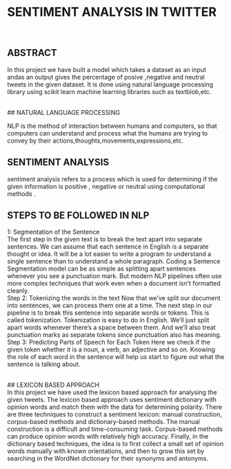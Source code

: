 # SENTIMENT ANALYSIS IN TWITTER
<br>

 ## ABSTRACT<br>
In this project we have built a model which takes a dataset as an input andas an output gives the percentage of posive ,negative and neutral tweets in the given dataset. It is done using natural language processing library using scikit learn machine learning libraries such as textblob,etc.

<br>
## NATURAL LANGUAGE PROCESSING<br>

NLP is the method of interaction between humans and computers, so that computers can understand and process what the humans are trying to convey by their actions,thoughts,movements,expressions,etc. 
<br>
## SENTIMENT ANALYSIS<br>
sentiment analysis refers to a process which is used for determining if the given information is positive , negative or neutral using computational methods .
<br>
## STEPS TO BE FOLLOWED IN NLP<br>

 1: Segmentation of the Sentence <br>
The first step in the given text is to break the text apart into separate sentences.
We can assume that each sentence in English is a separate thought or idea. It will be a lot easier to write a program to understand a single sentence than to understand a whole paragraph.
Coding a Sentence Segmentation model can be as simple as splitting apart sentences whenever you see a punctuation mark. But modern NLP pipelines often use more complex techniques that work even when a document isn’t formatted cleanly.
<br>
Step 2: Tokenizing the words in the text
Now that we’ve split our document into sentences, we can process them one at a time. 
The next step in our pipeline is to break this sentence into separate words or tokens. This is called tokenization. 
Tokenization is easy to do in English. We’ll just split apart words whenever there’s a space between them. And we’ll also treat punctuation marks as separate tokens since punctuation also has meaning.
<br>
Step 3: Predicting Parts of Speech for Each Token
Here we check if the given token whether it is a noun, a verb, an adjective and so on. Knowing the role of each word in the sentence will help us start to figure out what the sentence is talking about.
<br>

<br>
 ## LEXICON BASED APPROACH
<br>
In this project we have used the lexicon based approach for analysing the given tweets.
The lexicon based approach uses sentiment dictionary with opinion words and match them with the data for determining polarity. There are three techniques to construct a sentiment
lexicon: manual construction, corpus-based methods and dictionary-based methods. The manual construction is a difficult and time-consuming task. Corpus-based methods can
produce opinion words with relatively high accuracy. Finally, in the dictionary based techniques, the idea is to first collect a small set of opinion words manually with known orientations, and then to grow this set by searching in the WordNet dictionary for their synonyms and antonyms. 
<br>
